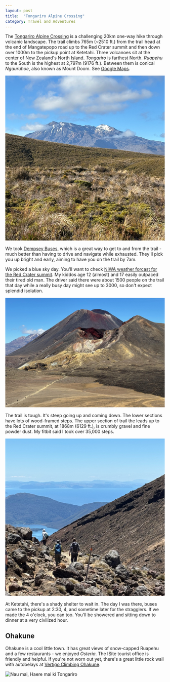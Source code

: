 ```yaml
---
layout: post
title:  "Tongariro Alpine Crossing"
category: Travel and Adventures
---
```


The [Tongariro Alpine Crossing][1] is a challenging 20km one-way hike through volcanic landscape. The trail climbs 765m (~2510 ft.) from the trail head at the end of Mangatepopo road up to the Red Crater summit and then down over 1000m to the pickup point at Ketetahi. Three volcanoes sit at the center of New Zealand's North Island. _Tongariro_ is farthest North. _Ruapehu_ to the South is the highest at 2,797m (9176 ft.). Between them is conical _Ngauruhoe_, also known as Mount Doom. See [Google Maps][2].

![Ruapehu](../images/tongariro/ruapehu.jpeg)

We took [Dempsey Buses][4], which is a great way to get to and from the trail - much better than having to drive and navigate while exhausted. They'll pick you up bright and early, aiming to have you on the trail by 7am.

We picked a blue sky day. You'll want to check [NIWA weather forcast for the Red Crater summit][3]. My kiddos age 12 (almost) and 17 easily outpaced their tired old man. The driver said there were about 1500 people on the trail that day while a really busy day might see up to 3000, so don't expect splendid isolation.

![Red Crater Summit with Ngauruhoe in the background](../images/tongariro/red-crater-summit-and-ngauruhoe.jpeg)

The trail is tough. It's steep going up and coming down. The lower sections have lots of wood-framed steps. The upper section of trail the leads up to the Red Crater summit, at 1868m (6129 ft.), is crumbly gravel and fine powder dust. My fitbit said I took over 35,000 steps.

![The descent looking towards Lake Taupo](../images/tongariro/lake-taupo.jpeg)

At Ketetahi, there's a shady shelter to wait in. The day I was there, buses came to the pickup at 2:30, 4, and sometime later for the stragglers. If we made the 4 o'clock, you can too. You'll be showered and sitting down to dinner at a very civilized hour.

## Ohakune

Ohakune is a cool little town. It has great views of snow-capped Ruapehu and a few restaurants - we enjoyed _Osteria_. The ISite tourist office is friendly and helpful. If you're not worn out yet, there's a great little rock wall with autobelays at [Vertigo Climbing Ohakune][6].

![Nau mai, Haere mai ki Tongariro](../images/tongariro/welcome.jpeg)


[1]: https://www.doc.govt.nz/parks-and-recreation/places-to-go/central-north-island/places/tongariro-national-park/things-to-do/tracks/tongariro-alpine-crossing/
[2]: https://www.google.com/maps/@-39.1634219,175.5839858,83111m/data=!3m1!1e3?entry=ttu&g_ep=EgoyMDI1MDEwMS4wIKXMDSoASAFQAw%3D%3D
[3]: https://weather.niwa.co.nz/parks/Tongariro%20National%20Park/Red%20Crater
[4]: https://www.dempseybuses.co.nz/Services/Tongariro+Crossing.html
[6]: https://www.vertigoclimbing.co.nz/
